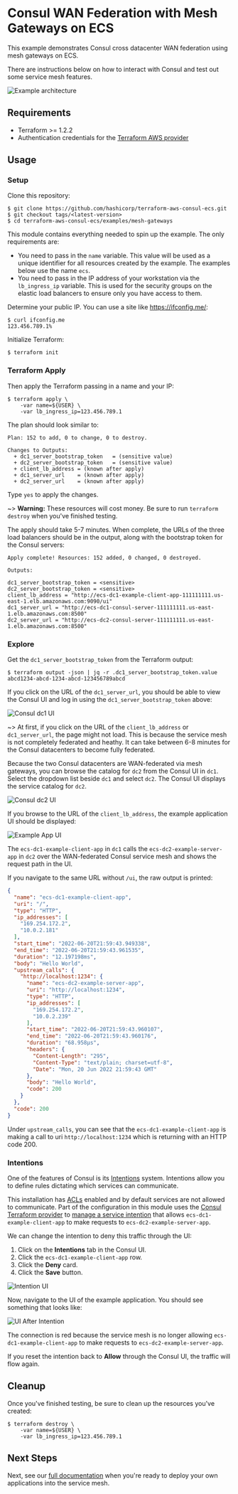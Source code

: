 # Consul WAN Federation with Mesh Gateways on ECS

This example demonstrates Consul cross datacenter WAN federation using mesh gateways on ECS.

There are instructions below on how to interact with Consul and test out some service mesh features.

![Example architecture](https://github.com/hashicorp/terraform-aws-consul-ecs/blob/main/_docs/mesh-gateways.png?raw=true)

## Requirements

* Terraform >= 1.2.2
* Authentication credentials for the [Terraform AWS provider](https://registry.terraform.io/providers/hashicorp/aws/latest/docs#authentication)

## Usage

### Setup

Clone this repository:

```console
$ git clone https://github.com/hashicorp/terraform-aws-consul-ecs.git
$ git checkout tags/<latest-version>
$ cd terraform-aws-consul-ecs/examples/mesh-gateways
```

This module contains everything needed to spin up the example. The only
requirements are:
- You need to pass in the `name` variable. This value will be used as a unique identifier
  for all resources created by the example. The examples below use the name `ecs`.
- You need to pass in the IP address of your workstation via the `lb_ingress_ip`
  variable. This is used for the security groups on the elastic load balancers to ensure
  only you have access to them.

Determine your public IP. You can use a site like https://ifconfig.me/:

```console
$ curl ifconfig.me
123.456.789.1%
```

Initialize Terraform:

```console
$ terraform init
```

### Terraform Apply

Then apply the Terraform passing in a name and your IP:

```console
$ terraform apply \
    -var name=${USER} \
    -var lb_ingress_ip=123.456.789.1
```

The plan should look similar to:

```shell
Plan: 152 to add, 0 to change, 0 to destroy.

Changes to Outputs:
  + dc1_server_bootstrap_token   = (sensitive value)
  + dc2_server_bootstrap_token   = (sensitive value)
  + client_lb_address = (known after apply)
  + dc1_server_url    = (known after apply)
  + dc2_server_url    = (known after apply)
```

Type `yes` to apply the changes.

~> **Warning:** These resources will cost money. Be sure to run `terraform destroy`
   when you've finished testing.

The apply should take 5-7 minutes. When complete, the URLs of the three load
balancers should be in the output, along with the bootstrap token for the Consul servers:

```shell
Apply complete! Resources: 152 added, 0 changed, 0 destroyed.

Outputs:

dc1_server_bootstrap_token = <sensitive>
dc2_server_bootstrap_token = <sensitive>
client_lb_address = "http://ecs-dc1-example-client-app-111111111.us-east-1.elb.amazonaws.com:9090/ui"
dc1_server_url = "http://ecs-dc1-consul-server-111111111.us-east-1.elb.amazonaws.com:8500"
dc2_server_url = "http://ecs-dc2-consul-server-111111111.us-east-1.elb.amazonaws.com:8500"
```

### Explore

Get the `dc1_server_bootstrap_token` from the Terraform output:

```console
$ terraform output -json | jq -r .dc1_server_bootstrap_token.value
abcd1234-abcd-1234-abcd-123456789abcd
```

If you click on the URL of the `dc1_server_url`, you should be able
to view the Consul UI and log in using the `dc1_server_bootstrap_token` above:

![Consul dc1 UI](https://github.com/hashicorp/terraform-aws-consul-ecs/blob/main/_docs/mgw-dc1-consul-ui.png?raw=true)

~> At first, if you click on the URL of the `client_lb_address` or `dc1_server_url`,
the page might not load.
This is because the service mesh is not completely federated and heathy. It can take
between 6-8 minutes for the Consul datacenters to become fully federated.

Because the two Consul datacenters are WAN-federated via mesh gateways, you can browse the
catalog for `dc2` from the Consul UI in `dc1`. Select the dropdown list beside `dc1`
and select `dc2`. The Consul UI displays the service catalog for `dc2`.

![Consul dc2 UI](https://github.com/hashicorp/terraform-aws-consul-ecs/blob/main/_docs/mgw-dc2-consul-ui.png?raw=true)

If you browse to the URL of the `client_lb_address`, the example application UI should be displayed:

![Example App UI](https://github.com/hashicorp/terraform-aws-consul-ecs/blob/main/_docs/mgw-example-app.png?raw=true)

The `ecs-dc1-example-client-app` in `dc1` calls the `ecs-dc2-example-server-app` in `dc2` over the
WAN-federated Consul service mesh and shows the request path in the UI.

If you navigate to the same URL without `/ui`, the raw output is printed:

```json
{
  "name": "ecs-dc1-example-client-app",
  "uri": "/",
  "type": "HTTP",
  "ip_addresses": [
    "169.254.172.2",
    "10.0.2.181"
  ],
  "start_time": "2022-06-20T21:59:43.949338",
  "end_time": "2022-06-20T21:59:43.961535",
  "duration": "12.197198ms",
  "body": "Hello World",
  "upstream_calls": {
    "http://localhost:1234": {
      "name": "ecs-dc2-example-server-app",
      "uri": "http://localhost:1234",
      "type": "HTTP",
      "ip_addresses": [
        "169.254.172.2",
        "10.0.2.239"
      ],
      "start_time": "2022-06-20T21:59:43.960107",
      "end_time": "2022-06-20T21:59:43.960176",
      "duration": "68.958µs",
      "headers": {
        "Content-Length": "295",
        "Content-Type": "text/plain; charset=utf-8",
        "Date": "Mon, 20 Jun 2022 21:59:43 GMT"
      },
      "body": "Hello World",
      "code": 200
    }
  },
  "code": 200
}
```

Under `upstream_calls`, you can see that the `ecs-dc1-example-client-app` is making
a call to uri `http://localhost:1234` which is returning with an HTTP code 200.

### Intentions

One of the features of Consul is its [Intentions](/docs/connect/intentions) system.
Intentions allow you to define rules dictating which services can communicate.

This installation has [ACLs](/docs/security/acl) enabled and by default
services are not allowed to communicate. Part of the configuration
in this module uses the [Consul Terraform provider](https://registry.terraform.io/providers/hashicorp/consul/latest/docs)
to [manage a service intention](./datacenters.tf#L89-L104) that allows
`ecs-dc1-example-client-app` to make requests to `ecs-dc2-example-server-app`.

We can change the intention to deny this traffic through the UI:

1. Click on the **Intentions** tab in the Consul UI.
1. Click the `ecs-dc1-example-client-app` row.
1. Click the **Deny** card.
1. Click the **Save** button.

![Intention UI](https://github.com/hashicorp/terraform-aws-consul-ecs/blob/main/_docs/mgw-intentions.png?raw=true)

Now, navigate to the UI of the example application. You should see something
that looks like:

![UI After Intention](https://github.com/hashicorp/terraform-aws-consul-ecs/blob/main/_docs/mgw-ui-after-intention.png?raw=true)

The connection is red because the service mesh is no longer allowing `ecs-dc1-example-client-app` to 
make requests to `ecs-dc2-example-server-app`.

If you reset the intention back to **Allow** through the Consul UI, the traffic will flow again.

## Cleanup

Once you've finished testing, be sure to clean up the resources you've created:

```console
$ terraform destroy \
    -var name=${USER} \
    -var lb_ingress_ip=123.456.789.1
```

## Next Steps

Next, see our [full documentation](https://www.consul.io/docs/ecs) when you're
ready to deploy your own applications into the service mesh.
